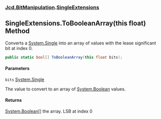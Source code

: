 ### [Jcd.BitManipulation](Jcd.BitManipulation.md 'Jcd.BitManipulation').[SingleExtensions](Jcd.BitManipulation.SingleExtensions.md 'Jcd.BitManipulation.SingleExtensions')

## SingleExtensions.ToBooleanArray(this float) Method

Converts a [System.Single](https://docs.microsoft.com/en-us/dotnet/api/System.Single 'System.Single') into an array of
values with the lease significant bit at index 0.

```csharp
public static bool[] ToBooleanArray(this float bits);
```

#### Parameters

<a name='Jcd.BitManipulation.SingleExtensions.ToBooleanArray(thisfloat).bits'></a>

`bits` [System.Single](https://docs.microsoft.com/en-us/dotnet/api/System.Single 'System.Single')

The value to convert to an array
of [System.Boolean](https://docs.microsoft.com/en-us/dotnet/api/System.Boolean 'System.Boolean') values.

#### Returns

[System.Boolean](https://docs.microsoft.com/en-us/dotnet/api/System.Boolean 'System.Boolean')[[]](https://docs.microsoft.com/en-us/dotnet/api/System.Array 'System.Array')
the array. LSB at index 0